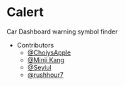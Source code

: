 # Calert
Car Dashboard warning symbol finder


* Contributors
  * [@ChoiysApple](https://github.com/ChoiysApple)
  * [@Minji Kang](https://github.com/aldalddl)
  * [@Seyiul](https://github.com/Seyiul)
  * [@rushhour7](https://github.com/rushhour7)

